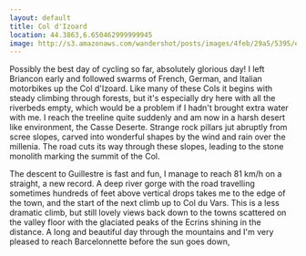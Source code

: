 ```yaml
---
layout: default
title: Col d'Izoard
location: 44.3863,6.650462999999945
image: http://s3.amazonaws.com/wandershot/posts/images/4feb/29a5/5395/e000/0300/004f/original/0624.jpg?1340811685
---
```

Possibly the best day of cycling so far, absolutely glorious day! I left Briancon early and followed swarms of French, German, and Italian motorbikes up the Col d'Izoard. Like many of these Cols it begins with steady climbing through forests, but it's especially dry here with all the riverbeds empty, which would be a problem if I hadn't brought extra water with me. I reach the treeline quite suddenly and am now in a harsh desert like environment, the Casse Deserte. Strange rock pillars jut abruptly from scree slopes, carved into wonderful shapes by the wind and rain over the millenia. The road cuts its way through these slopes, leading to the stone monolith marking the summit of the Col.

The descent to Guillestre is fast and fun, I manage to reach 81 km/h on a straight, a new record. A deep river gorge with the road travelling sometimes hundreds of feet above vertical drops takes me to the edge of the town, and the start of the next climb up to Col du Vars. This is a less dramatic climb, but still lovely views back down to the towns scattered on the valley floor with the glaciated peaks of the Ecrins shining in the distance. A long and beautiful day through the mountains and I'm very pleased to reach Barcelonnette before the sun goes down,